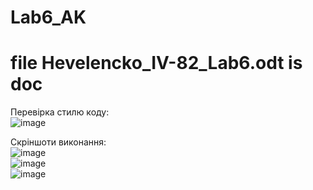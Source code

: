 # Lab6_AK
# file Hevelencko_IV-82_Lab6.odt is doc  

Перевірка стилю коду:  
![image](https://user-images.githubusercontent.com/31134655/102012131-370a4f80-3d51-11eb-8e10-81659dd5fe32.png)  
  
Скріншоти виконання:  
![image](https://user-images.githubusercontent.com/31134655/102012149-543f1e00-3d51-11eb-8b21-e950a3091419.png)  
![image](https://user-images.githubusercontent.com/31134655/102012157-5dc88600-3d51-11eb-8090-bd8f9a5e92cf.png)  
![image](https://user-images.githubusercontent.com/31134655/102012160-6751ee00-3d51-11eb-9285-61b2b4472580.png)  
